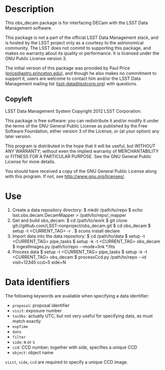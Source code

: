 Description
===========

This obs_decam package is for interfacing DECam with the LSST Data Management
software.

This package is not a part of the official LSST Data Management stack, and is
hosted by the LSST project only as a courtesy to the astronomical community.
The LSST does not commit to supporting this package, and makes no warranty
about its quality or performance.  It is licensed under the GNU Public License
version 3.

The initial version of this package was provided by Paul Price
(price@astro.princeton.edu), and though he also makes no commitment to
support it, users are welcome to contact him and/or the LSST Data Management
mailing list (lsst-data@lsstcorp.org) with questions.


Copyleft
--------

LSST Data Management System
Copyright 2012 LSST Corporation.

This package is free software: you can redistribute it and/or modify
it under the terms of the GNU General Public License as published by
the Free Software Foundation, either version 3 of the License, or
(at your option) any later version.

This program is distributed in the hope that it will be useful,
but WITHOUT ANY WARRANTY; without even the implied warranty of
MERCHANTABILITY or FITNESS FOR A PARTICULAR PURPOSE.  See the
GNU General Public License for more details.

You should have received a copy of the GNU General Public License
along with this program.  If not, see <http://www.gnu.org/licenses/>.


Use
===

1. Create a data repository directory:
        $ mkdir /path/to/repo
        $ echo lsst.obs.decam.DecamMapper > /path/to/repo/_mapper
2. Get and build obs_decam:
        $ cd /path/to/work
        $ git clone git://github.com/LSST-nonproject/obs_decam.git
        $ cd obs_decam
        $ setup -t <CURRENT_TAG> -r .
        $ scons install declare
3. Import data into the data repository:
        $ cd /path/to/data
        $ setup -t <CURRENT_TAG> pipe_tasks
        $ setup -k -t <CURRENT_TAG> obs_decam
        $ ingestImages.py /path/to/repo --mode=link *.fits
4. Process data
        $ setup -t <CURRENT_TAG> pipe_tasks
        $ setup -k -t <CURRENT_TAG> obs_decam
        $ processCcd.py /path/to/repo --id visit=12345 ccd=5 side=N

Data identifiers
================

The following keywords are available when specifying a data identifier:
* `proposal`: proposal identifier
* `visit`: exposure number
* `taiObs`: actually UTC, but not very useful for specifying data, as must match exactly
* `expTime`
* `date`
* `filter`
* `side`: `N` or `S`
* `ccd`: CCD number; together with side, specifies a unique CCD
* `object`: object name

`visit`, `side`, `ccd` are required to specify a unique CCD image.
